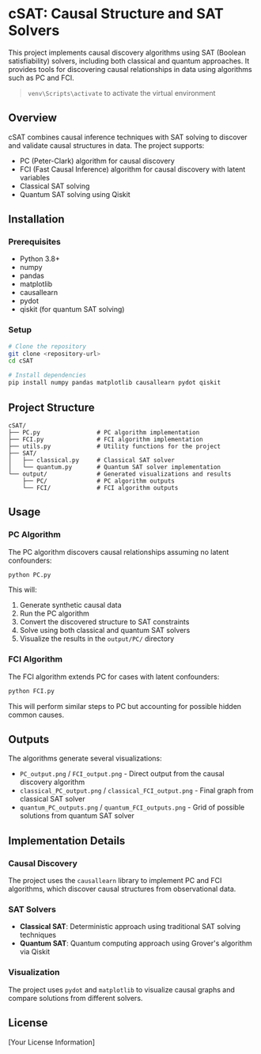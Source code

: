 # cSAT: Causal Structure and SAT Solvers

This project implements causal discovery algorithms using SAT (Boolean satisfiability) solvers, including both classical and quantum approaches. It provides tools for discovering causal relationships in data using algorithms such as PC and FCI.

> `venv\Scripts\activate` to activate the virtual environment

## Overview

cSAT combines causal inference techniques with SAT solving to discover and validate causal structures in data. The project supports:

- PC (Peter-Clark) algorithm for causal discovery
- FCI (Fast Causal Inference) algorithm for causal discovery with latent variables
- Classical SAT solving
- Quantum SAT solving using Qiskit

## Installation

### Prerequisites

- Python 3.8+
- numpy
- pandas
- matplotlib
- causallearn
- pydot
- qiskit (for quantum SAT solving)

### Setup

```bash
# Clone the repository
git clone <repository-url>
cd cSAT

# Install dependencies
pip install numpy pandas matplotlib causallearn pydot qiskit
```

## Project Structure

```
cSAT/
├── PC.py                # PC algorithm implementation
├── FCI.py               # FCI algorithm implementation
├── utils.py             # Utility functions for the project
├── SAT/
│   ├── classical.py     # Classical SAT solver
│   └── quantum.py       # Quantum SAT solver implementation
└── output/              # Generated visualizations and results
    ├── PC/              # PC algorithm outputs
    └── FCI/             # FCI algorithm outputs
```

## Usage

### PC Algorithm

The PC algorithm discovers causal relationships assuming no latent confounders:

```python
python PC.py
```

This will:

1. Generate synthetic causal data
2. Run the PC algorithm
3. Convert the discovered structure to SAT constraints
4. Solve using both classical and quantum SAT solvers
5. Visualize the results in the `output/PC/` directory

### FCI Algorithm

The FCI algorithm extends PC for cases with latent confounders:

```python
python FCI.py
```

This will perform similar steps to PC but accounting for possible hidden common causes.

## Outputs

The algorithms generate several visualizations:

- `PC_output.png` / `FCI_output.png` - Direct output from the causal discovery algorithm
- `classical_PC_output.png` / `classical_FCI_output.png` - Final graph from classical SAT solver
- `quantum_PC_outputs.png` / `quantum_FCI_outputs.png` - Grid of possible solutions from quantum SAT solver

## Implementation Details

### Causal Discovery

The project uses the `causallearn` library to implement PC and FCI algorithms, which discover causal structures from observational data.

### SAT Solvers

- **Classical SAT**: Deterministic approach using traditional SAT solving techniques
- **Quantum SAT**: Quantum computing approach using Grover's algorithm via Qiskit

### Visualization

The project uses `pydot` and `matplotlib` to visualize causal graphs and compare solutions from different solvers.

## License

[Your License Information]
